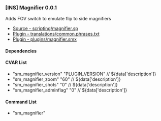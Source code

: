 ### [INS] Magnifier 0.0.1

Adds FOV switch to emulate flip to side magnifiers

 * [Source - scripting/magnifier.sp](https://github.com/jaredballou/insurgency-sourcemod/blob/master/scripting/magnifier.sp?raw=true)
 * [Plugin - translations/common.phrases.txt](https://github.com/jaredballou/insurgency-sourcemod/blob/master/translations/common.phrases.txt?raw=true)
 * [Plugin - plugins/magnifier.smx](https://github.com/jaredballou/insurgency-sourcemod/blob/master/plugins/magnifier.smx?raw=true)

#### Dependencies
#### CVAR List
 * "sm_magnifier_version" "PLUGIN_VERSION" // ${data['description']}
 * "sm_magnifier_zoom" "60" // ${data['description']}
 * "sm_magnifier_shots" "0" // ${data['description']}
 * "sm_magnifier_adminflag" "0" // ${data['description']}
#### Command List
 * "sm_magnifier"
